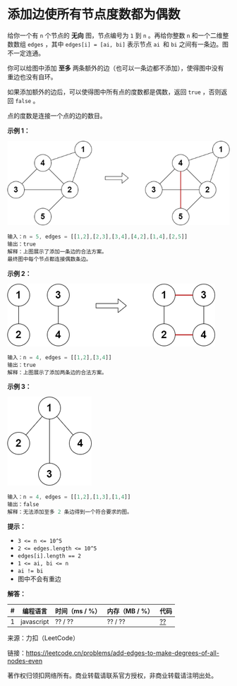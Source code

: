 # 添加边使所有节点度数都为偶数

给你一个有 `n` 个节点的 **无向** 图，节点编号为 `1` 到 `n` 。再给你整数 `n` 和一个二维整数数组 `edges` ，其中 `edges[i] = [ai, bi]` 表示节点 `ai `和 `bi` 之间有一条边。图不一定连通。

你可以给图中添加 **至多** 两条额外的边（也可以一条边都不添加），使得图中没有重边也没有自环。

如果添加额外的边后，可以使得图中所有点的度数都是偶数，返回 `true` ，否则返回 `false` 。

点的度数是连接一个点的边的数目。

**示例 1：**

![示例1](./eg1.png)

``` javascript
输入：n = 5, edges = [[1,2],[2,3],[3,4],[4,2],[1,4],[2,5]]
输出：true
解释：上图展示了添加一条边的合法方案。
最终图中每个节点都连接偶数条边。
```

**示例 2：**

![示例2](./eg2.png)

``` javascript
输入：n = 4, edges = [[1,2],[3,4]]
输出：true
解释：上图展示了添加两条边的合法方案。
```

**示例 3：**

![示例3](./eg3.png)

``` javascript
输入：n = 4, edges = [[1,2],[1,3],[1,4]]
输出：false
解释：无法添加至多 2 条边得到一个符合要求的图。
```

**提示：**

- `3 <= n <= 10^5`
- `2 <= edges.length <= 10^5`
- `edges[i].length == 2`
- `1 <= ai, bi <= n`
- `ai != bi`
- 图中不会有重边

**解答：**

**#**|**编程语言**|**时间（ms / %）**|**内存（MB / %）**|**代码**
--|--|--|--|--
1|javascript|?? / ??|?? / ??|[??](./javascript/ac_v1.js)

来源：力扣（LeetCode）

链接：https://leetcode.cn/problems/add-edges-to-make-degrees-of-all-nodes-even

著作权归领扣网络所有。商业转载请联系官方授权，非商业转载请注明出处。
